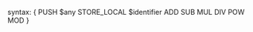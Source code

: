 syntax:
 {
    PUSH $any
    STORE_LOCAL $identifier
    ADD
    SUB
    MUL
    DIV
    POW
    MOD
 }